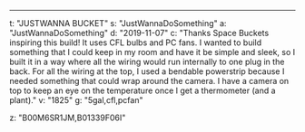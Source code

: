 ---
t: "JUSTWANNA BUCKET"
s: "JustWannaDoSomething"
a: "JustWannaDoSomething"
d: "2019-11-07"
c: "Thanks Space Buckets inspiring this build! It uses CFL bulbs and PC fans. I wanted to build something that I could keep in my room and have it be simple and sleek, so I built it in a way where all the wiring would run internally to one plug in the back. For all the wiring at the top, I used a bendable powerstrip because I needed something that could wrap around the camera. I have a camera on top to keep an eye on the temperature once I get a thermometer (and a plant)."
v: "1825"
g: "5gal,cfl,pcfan"

z: "B00M6SR1JM,B01339F06I"
